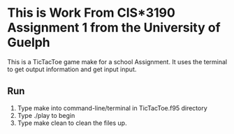 # This is Work From CIS*3190 Assignment 1 from the University of Guelph

This is a TicTacToe game make for a school Assignment. It uses the terminal to
get output information and get input input.

## Run
1. Type make into command-line/terminal in TicTacToe.f95 directory
2. Type ./play to begin
3. Type make clean to clean the files up.
